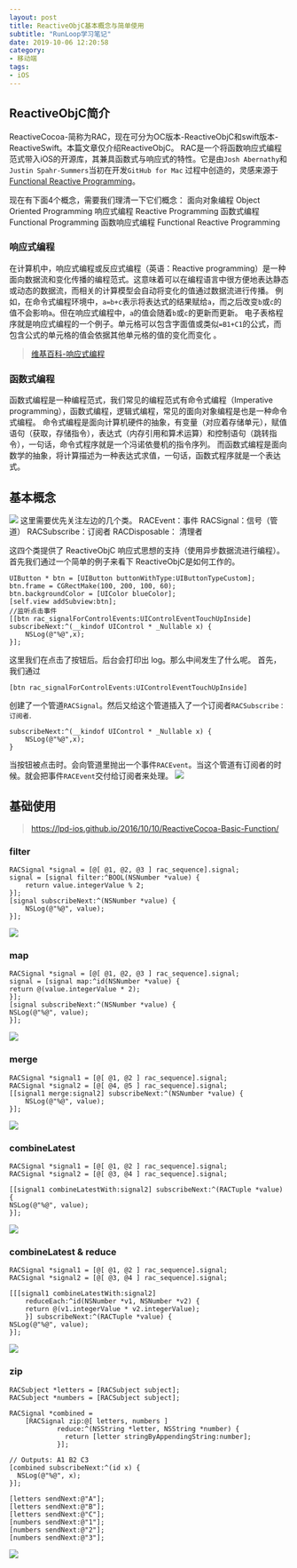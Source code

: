 ```yaml
---
layout: post
title: ReactiveObjC基本概念与简单使用
subtitle: "RunLoop学习笔记"
date: 2019-10-06 12:20:58
category:
- 移动端
tags: 
- iOS
---
```


## ReactiveObjC简介

ReactiveCocoa-简称为RAC，现在可分为OC版本-ReactiveObjC和swift版本-ReactiveSwift。本篇文章仅介绍ReactiveObjC。
RAC是一个将函数响应式编程范式带入iOS的开源库，其兼具函数式与响应式的特性。它是由`Josh Abernathy`和`Justin Spahr-Summers`当初在开发`GitHub for Mac` 过程中创造的，灵感来源于[Functional Reactive Programming](https://en.wikipedia.org/wiki/Functional_reactive_programming)。

现在有下面4个概念，需要我们理清一下它们概念：
面向对象编程 Object Oriented Programming
响应式编程 Reactive Programming
函数式编程 Functional Programming
函数响应式编程 Functional Reactive Programming

### 响应式编程
在计算机中，响应式编程或反应式编程（英语：Reactive programming）是一种面向数据流和变化传播的编程范式。这意味着可以在编程语言中很方便地表达静态或动态的数据流，而相关的计算模型会自动将变化的值通过数据流进行传播。
例如，在命令式编程环境中，`a=b+c`表示将表达式的结果赋给`a`，而之后改变`b`或`c`的值不会影响`a`。但在响应式编程中，`a`的值会随着`b`或`c`的更新而更新。
电子表格程序就是响应式编程的一个例子。单元格可以包含字面值或类似`=B1+C1`的公式，而包含公式的单元格的值会依据其他单元格的值的变化而变化 。
> [维基百科-响应式编程](https://zh.wikipedia.org/wiki/%E5%93%8D%E5%BA%94%E5%BC%8F%E7%BC%96%E7%A8%8B)

### 函数式编程
函数式编程是一种编程范式，我们常见的编程范式有命令式编程（Imperative programming），函数式编程，逻辑式编程，常见的面向对象编程是也是一种命令式编程。
命令式编程是面向计算机硬件的抽象，有变量（对应着存储单元），赋值语句（获取，存储指令），表达式（内存引用和算术运算）和控制语句（跳转指令），一句话，命令式程序就是一个冯诺依曼机的指令序列。 而函数式编程是面向数学的抽象，将计算描述为一种表达式求值，一句话，函数式程序就是一个表达式。

## 基本概念
![](2019-10-08-ReactiveObjC基本概念与简单使用/01.png)
这里需要优先关注左边的几个类。
RACEvent：事件
RACSignal：信号（管道）
RACSubscribe：订阅者
RACDisposable： 清理者

这四个类提供了 ReactiveObjC 响应式思想的支持（使用异步数据流进行编程）。首先我们通过一个简单的例子来看下 ReactiveObjC是如何工作的。

```
UIButton * btn = [UIButton buttonWithType:UIButtonTypeCustom];
btn.frame = CGRectMake(100, 200, 100, 60);
btn.backgroundColor = [UIColor blueColor];
[self.view addSubview:btn];
//监听点击事件
[[btn rac_signalForControlEvents:UIControlEventTouchUpInside] subscribeNext:^(__kindof UIControl * _Nullable x) {
    NSLog(@"%@",x);
}];

```
这里我们在点击了按钮后。后台会打印出 log。那么中间发生了什么呢。
首先，我们通过 
```
[btn rac_signalForControlEvents:UIControlEventTouchUpInside]
```
创建了一个管道`RACSignal`。然后又给这个管道插入了一个订阅者`RACSubscribe：订阅者`.
```
subscribeNext:^(__kindof UIControl * _Nullable x) {
    NSLog(@"%@",x);
}
```
当按钮被点击时。会向管道里抛出一个事件`RACEvent`。当这个管道有订阅者的时候。就会把事件`RACEvent`交付给订阅者来处理。
![](2019-10-08-ReactiveObjC基本概念与简单使用/02.png)


## 基础使用
> https://lpd-ios.github.io/2016/10/10/ReactiveCocoa-Basic-Function/

### filter
```
RACSignal *signal = [@[ @1, @2, @3 ] rac_sequence].signal;
signal = [signal filter:^BOOL(NSNumber *value) {
    return value.integerValue % 2;
}];
[signal subscribeNext:^(NSNumber *value) {
    NSLog(@"%@", value);
}];
```
![](2019-10-08-ReactiveObjC基本概念与简单使用/03.png)

### map
```
RACSignal *signal = [@[ @1, @2, @3 ] rac_sequence].signal;
signal = [signal map:^id(NSNumber *value) {
return @(value.integerValue * 2);
}];
[signal subscribeNext:^(NSNumber *value) {
NSLog(@"%@", value);
}];
```
![](2019-10-08-ReactiveObjC基本概念与简单使用/map.png)

### merge
```
RACSignal *signal1 = [@[ @1, @2 ] rac_sequence].signal;
RACSignal *signal2 = [@[ @4, @5 ] rac_sequence].signal;
[[signal1 merge:signal2] subscribeNext:^(NSNumber *value) {
    NSLog(@"%@", value);
}];
```
![](2019-10-08-ReactiveObjC基本概念与简单使用/merge.png)

### combineLatest
```
RACSignal *signal1 = [@[ @1, @2 ] rac_sequence].signal;
RACSignal *signal2 = [@[ @3, @4 ] rac_sequence].signal;

[[signal1 combineLatestWith:signal2] subscribeNext:^(RACTuple *value) {
NSLog(@"%@", value);
}];
```
![](2019-10-08-ReactiveObjC基本概念与简单使用/combineLatest.png)

### combineLatest & reduce
```
RACSignal *signal1 = [@[ @1, @2 ] rac_sequence].signal;
RACSignal *signal2 = [@[ @3, @4 ] rac_sequence].signal;

[[[signal1 combineLatestWith:signal2]
    reduceEach:^id(NSNumber *v1, NSNumber *v2) {
    return @(v1.integerValue * v2.integerValue);
    }] subscribeNext:^(RACTuple *value) {
NSLog(@"%@", value);
}];
```
![](2019-10-08-ReactiveObjC基本概念与简单使用/combineLatest&reduce.png)

### zip
```
RACSubject *letters = [RACSubject subject];
RACSubject *numbers = [RACSubject subject];

RACSignal *combined =
    [RACSignal zip:@[ letters, numbers ]
            reduce:^(NSString *letter, NSString *number) {
              return [letter stringByAppendingString:number];
            }];

// Outputs: A1 B2 C3
[combined subscribeNext:^(id x) {
  NSLog(@"%@", x);
}];

[letters sendNext:@"A"];
[letters sendNext:@"B"];
[letters sendNext:@"C"];
[numbers sendNext:@"1"];
[numbers sendNext:@"2"];
[numbers sendNext:@"3"];
```
![](2019-10-08-ReactiveObjC基本概念与简单使用/zip.png)